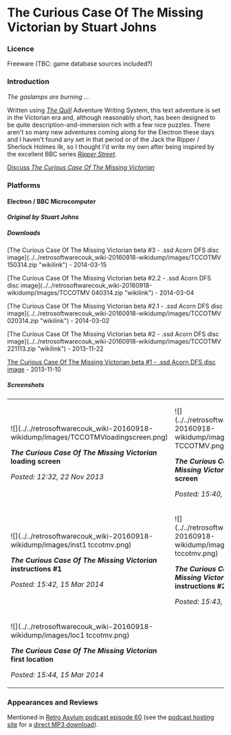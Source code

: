 # The Curious Case Of The Missing Victorian by Stuart Johns

### Licence

Freeware (TBC: game database sources included?)

### Introduction

_The gaslamps are burning ..._

Written using _[The Quill](wikipedia:The_Quill "wikilink")_ Adventure Writing System, this text adventure is set in the Victorian era and, although reasonably short, has been designed to be quite description-and-immersion rich with a few nice puzzles. There aren't so many new adventures coming along for the Electron these days and I haven't found any set in that period or of the Jack the Ripper / Sherlock Holmes ilk, so I thought I'd write my own after being inspired by the excellent BBC series _[Ripper Street](wikipedia:Ripper_Street "wikilink")_.

[Discuss _The Curious Case Of The Missing Victorian_](http://www.retrosoftware.co.uk/forum/viewforum.php?f=99)

### Platforms

#### Electron / BBC Microcomputer

**_Original by Stuart Johns_**

##### Downloads

[The Curious Case Of The Missing Victorian beta \#3 - .ssd Acorn DFS disc image](../../retrosoftwarecouk_wiki-20160918-wikidump/images/TCCOTMV 150314.zip "wikilink") - 2014-03-15

[The Curious Case Of The Missing Victorian beta \#2.2 - .ssd Acorn DFS disc image](../../retrosoftwarecouk_wiki-20160918-wikidump/images/TCCOTMV 040314.zip "wikilink") - 2014-03-04

[The Curious Case Of The Missing Victorian beta \#2.1 - .ssd Acorn DFS disc image](../../retrosoftwarecouk_wiki-20160918-wikidump/images/TCCOTMV 020314.zip "wikilink") - 2014-03-02

[The Curious Case Of The Missing Victorian beta \#2 - .ssd Acorn DFS disc image](../../retrosoftwarecouk_wiki-20160918-wikidump/images/TCCOTMV 221113.zip "wikilink") - 2013-11-22

[The Curious Case Of The Missing Victorian beta \#1 - .ssd Acorn DFS disc image](../../retrosoftwarecouk_wiki-20160918-wikidump/images/TCCOTMV.zip "wikilink") - 2013-11-10

##### Screenshots

<table>

<tbody>

<tr class="odd">

<td><p>![](../../retrosoftwarecouk_wiki-20160918-wikidump/images/TCCOTMVloadingscreen.png)

<strong><em>The Curious Case Of The Missing Victorian</em> loading screen</strong><br />

<em>Posted: 12:32, 22 Nov 2013</em></p></td>

<td><p>![](../../retrosoftwarecouk_wiki-20160918-wikidump/images/title TCCOTMV.png)

<strong><em>The Curious Case Of The Missing Victorian</em> title screen</strong><br />

<em>Posted: 15:40, 15 Mar 2014</em></p></td>

</tr>

<tr class="even">

<td><p>![](../../retrosoftwarecouk_wiki-20160918-wikidump/images/inst1 tccotmv.png)

<strong><em>The Curious Case Of The Missing Victorian</em> instructions #1</strong><br />

<em>Posted: 15:42, 15 Mar 2014</em></p></td>

<td><p>![](../../retrosoftwarecouk_wiki-20160918-wikidump/images/inst2 tccotmv.png)

<strong><em>The Curious Case Of The Missing Victorian</em> instructions #2</strong><br />

<em>Posted: 15:43, 15 Mar 2014</em></p></td>

</tr>

<tr class="odd">

<td><p>![](../../retrosoftwarecouk_wiki-20160918-wikidump/images/loc1 tccotmv.png)

<strong><em>The Curious Case Of The Missing Victorian</em> first location</strong><br />

<em>Posted: 15:44, 15 Mar 2014</em></p></td>

</tr>

</tbody>

</table>

### Appearances and Reviews

Mentioned in [Retro Asylum podcast episode 60](http://retroasylum.com/ep-60-electron-games-of-my-youth/) (see the [podcast hosting site](http://retroasylum.podomatic.com/entry/2013-11-29T01_09_54-08_00) for a [direct MP3 download](http://retroasylum.podomatic.com/enclosure/2013-11-29T01_09_54-08_00.mp3)).
